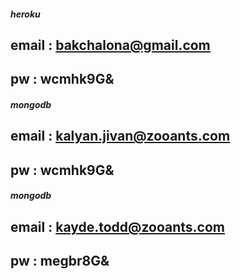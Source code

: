 ##### heroku

## email : bakchalona@gmail.com

## pw : wcmhk9G&

##### mongodb

## email : kalyan.jivan@zooants.com

## pw : wcmhk9G&

##### mongodb

## email : kayde.todd@zooants.com

## pw : megbr8G&
